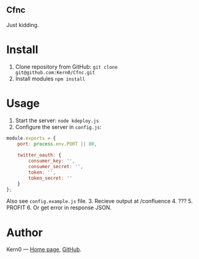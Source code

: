 Cfnc
---

Just kidding.

# Install
1. Clone repository from GitHub:
`git clone git@github.com:Kern0/Cfnc.git`
2. Install modules
`npm install`

# Usage
1. Start the server:
`node kdeploy.js`
2. Configure the server in `config.js`:
```JavaScript
module.exports = {
	port: process.env.PORT || 80,
	
	twitter_oauth: {
		consumer_key: '',
		consumer_secret: '',
		token: '',
		token_secret: ''
	}
};
```
Also see `config.example.js` file.
3. Recieve output at /confluence
4. ???
5. PROFIT
6. Or get error in response JSON.

# Author
Kern0 — [Home page](http://kern0.ru), [GitHub](https://github.com/Kern0/KtulhuDeploy).
